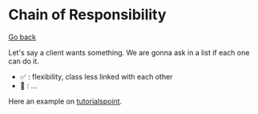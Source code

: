 # Chain of Responsibility

[Go back](..)

Let's say a client wants something. We are gonna
ask in a list if each one can do it.

* ✅ : flexibility, class less linked with each other
* 🚫 : …

Here an example on
[tutorialspoint](https://www.tutorialspoint.com/design_pattern/chain_of_responsibility_pattern.htm).